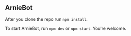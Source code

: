 ## ArnieBot

After you clone the repo run `npm install`.

To start ArnieBot, run `npm dev` or `npm start`. You're welcome.
